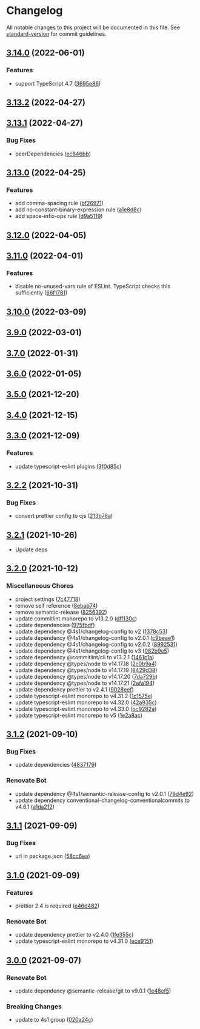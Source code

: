 # Changelog

All notable changes to this project will be documented in this file. See [standard-version](https://github.com/conventional-changelog/standard-version) for commit guidelines.

## [3.14.0](https://github.com/4s1-org/eslint-config/compare/v3.13.2...v3.14.0) (2022-06-01)


### Features

* support TypeScript 4.7 ([3695e86](https://github.com/4s1-org/eslint-config/commit/3695e86d2f89ba07748e587619f8986b6157a009))

## [3.13.2](https://github.com/4s1-org/eslint-config/compare/v3.13.1...v3.13.2) (2022-04-27)

## [3.13.1](https://github.com/4s1-org/eslint-config/compare/v3.13.0...v3.13.1) (2022-04-27)


### Bug Fixes

* peerDependencies ([ec846bb](https://github.com/4s1-org/eslint-config/commit/ec846bbf891bd6b68df3a9ad96e261063df43045))

## [3.13.0](https://github.com/4s1-org/eslint-config/compare/v3.12.0...v3.13.0) (2022-04-25)


### Features

* add comma-spacing rule ([bf26971](https://github.com/4s1-org/eslint-config/commit/bf26971d584529800181c5c7e03cb4efa26dd58c))
* add no-constant-binary-expression rule ([a1e8d8c](https://github.com/4s1-org/eslint-config/commit/a1e8d8cd77948745e2ea99e39faf903d6555f86c))
* add space-infix-ops rule ([d9a5119](https://github.com/4s1-org/eslint-config/commit/d9a51192769b7e64ef8e5525aac4c7abcc2be3c7))

## [3.12.0](https://github.com/4s1-org/eslint-config/compare/v3.11.0...v3.12.0) (2022-04-05)

## [3.11.0](https://github.com/4s1-org/eslint-config/compare/v3.10.0...v3.11.0) (2022-04-01)

### Features

- disable no-unused-vars rule of ESLint. TypeScript checks this sufficiently ([66f1781](https://github.com/4s1-org/eslint-config/commit/66f1781919474a4c17f6bead9dd983ed437b9ea8))

## [3.10.0](https://github.com/4s1-org/eslint-config/compare/v3.9.0...v3.10.0) (2022-03-09)

## [3.9.0](https://github.com/4s1-org/eslint-config/compare/v3.7.0...v3.9.0) (2022-03-01)

## [3.7.0](https://github.com/4s1-org/eslint-config/compare/v3.6.0...v3.7.0) (2022-01-31)

## [3.6.0](https://github.com/4s1-org/eslint-config/compare/v3.5.0...v3.6.0) (2022-01-05)

## [3.5.0](https://github.com/4s1-org/eslint-config/compare/v3.4.0...v3.5.0) (2021-12-20)

## [3.4.0](https://github.com/4s1-org/eslint-config/compare/v3.3.0...v3.4.0) (2021-12-15)

## [3.3.0](https://github.com/4s1-org/eslint-config/compare/v3.2.2...v3.3.0) (2021-12-09)

### Features

- update typescript-eslint plugins ([3f0d85c](https://github.com/4s1-org/eslint-config/commit/3f0d85c7f3ba9253251f2469d3ced9dc0c297791))

## [3.2.2](https://github.com/4s1-org/eslint-config/compare/v3.2.1...v3.2.2) (2021-10-31)

### Bug Fixes

- convert prettier config to cjs ([213b76a](https://github.com/4s1-org/eslint-config/commit/213b76ab7259e56ab28c64f394c2bbc1b807dcda))

## [3.2.1](https://github.com/4s1-org/eslint-config/compare/v3.2.0...v3.2.1) (2021-10-26)

- Update deps

## [3.2.0](https://github.com/4s1-org/eslint-config/compare/v3.1.2...v3.2.0) (2021-10-12)

### Miscellaneous Chores

- project settings ([7c47718](https://github.com/4s1-org/eslint-config/commit/7c477186c86f078f7e7161b19a985a7cf5d70796))
- remove self reference ([8ebab74](https://github.com/4s1-org/eslint-config/commit/8ebab7469d2817426556d365bf85d1ba07a2bb46))
- remove semantic-release ([8256392](https://github.com/4s1-org/eslint-config/commit/82563928e70fad2a5c5185867d0b5268e51453a1))
- update commitlint monorepo to v13.2.0 ([dff130c](https://github.com/4s1-org/eslint-config/commit/dff130cc566ff059d3ac931dac7411742db518ba))
- update dependencies ([975fbdf](https://github.com/4s1-org/eslint-config/commit/975fbdfc90189076dde8d9eb43b1549bb6e1b655))
- update dependency @4s1/changelog-config to v2 ([1378c53](https://github.com/4s1-org/eslint-config/commit/1378c53d0c426a7e69449d510cba2574db2c5e81))
- update dependency @4s1/changelog-config to v2.0.1 ([c9beae1](https://github.com/4s1-org/eslint-config/commit/c9beae179ac9b73ede61e94daf2a4ea7d58462a6))
- update dependency @4s1/changelog-config to v2.0.2 ([8992531](https://github.com/4s1-org/eslint-config/commit/89925319f32798c7519bc1e7cf0c0e528a0411b3))
- update dependency @4s1/changelog-config to v3 ([082b9e5](https://github.com/4s1-org/eslint-config/commit/082b9e5376fecfd42dc4f5067908684c8cb331db))
- update dependency @commitlint/cli to v13.2.1 ([1461c1a](https://github.com/4s1-org/eslint-config/commit/1461c1a8bc9d2c56ed1345273cbd5771fc083d24))
- update dependency @types/node to v14.17.18 ([2c0b9a4](https://github.com/4s1-org/eslint-config/commit/2c0b9a4d45009bee6835a96ec28f021b26c1338e))
- update dependency @types/node to v14.17.19 ([8429d38](https://github.com/4s1-org/eslint-config/commit/8429d382fbf5d0990009b157a339da459955891e))
- update dependency @types/node to v14.17.20 ([7da729b](https://github.com/4s1-org/eslint-config/commit/7da729bf0c8f2b85ed493533fe830a6fc1f88f64))
- update dependency @types/node to v14.17.21 ([2efa194](https://github.com/4s1-org/eslint-config/commit/2efa194d0723ce6225607506c3e94a3fa7403529))
- update dependency prettier to v2.4.1 ([9028eef](https://github.com/4s1-org/eslint-config/commit/9028eef6888594241422512138c93059ea51d491))
- update typescript-eslint monorepo to v4.31.2 ([1c1575e](https://github.com/4s1-org/eslint-config/commit/1c1575e113f833ec453ddcf6cc8a893758d68554))
- update typescript-eslint monorepo to v4.32.0 ([42a935c](https://github.com/4s1-org/eslint-config/commit/42a935c2f9251810caf58c15bf8123fa5e32da27))
- update typescript-eslint monorepo to v4.33.0 ([bc9282a](https://github.com/4s1-org/eslint-config/commit/bc9282a02614f37a1fca20cf81efd8250df68836))
- update typescript-eslint monorepo to v5 ([1e2a8ac](https://github.com/4s1-org/eslint-config/commit/1e2a8ac106c2466d9071e7304072a85d3d2fe0f6))

## [3.1.2](https://github.com/4s1-org/eslint-config/compare/v3.1.1...v3.1.2) (2021-09-10)

### Bug Fixes

- update dependencies ([4837179](https://github.com/4s1-org/eslint-config/commit/48371794c979af05bd7af3d98750800571926cc7))

### Renovate Bot

- update dependency @4s1/semantic-release-config to v2.0.1 ([79d4e92](https://github.com/4s1-org/eslint-config/commit/79d4e9236b93cd66ee8dca948d75b86358be6c32))
- update dependency conventional-changelog-conventionalcommits to v4.6.1 ([a1da212](https://github.com/4s1-org/eslint-config/commit/a1da21238c31ad9b76584f83acdb48a6d017a54d))

## [3.1.1](https://github.com/4s1-org/eslint-config/compare/v3.1.0...v3.1.1) (2021-09-09)

### Bug Fixes

- url in package.json ([58cc6ea](https://github.com/4s1-org/eslint-config/commit/58cc6ea368a61aa017b88ee83793468f84f19ea6))

## [3.1.0](https://github.com/4s1-org/eslint-config/compare/v3.0.0...v3.1.0) (2021-09-09)

### Features

- prettier 2.4 is required ([e46d482](https://github.com/4s1-org/eslint-config/commit/e46d482cb6f59c3e80cd9ad72ce72aa958207a35))

### Renovate Bot

- update dependency prettier to v2.4.0 ([1fe355c](https://github.com/4s1-org/eslint-config/commit/1fe355c936179edc26147bb76891c8c7e5c5dcea))
- update typescript-eslint monorepo to v4.31.0 ([ece9151](https://github.com/4s1-org/eslint-config/commit/ece915169ec600c9c143567829c463a1e1312c15))

## [3.0.0](https://github.com/4s1-org/eslint-config/compare/v2.2.0...v3.0.0) (2021-09-07)

### Renovate Bot

- update dependency @semantic-release/git to v9.0.1 ([1e48ef5](https://github.com/4s1-org/eslint-config/commit/1e48ef510ce6e95decf9834c087328e8afa23d6e))

### Breaking Changes

- update to 4s1 group ([020a24c](https://github.com/4s1-org/eslint-config/commit/020a24c2aa482e9e8b233cdfc75f9fd5b5f7f3b9))
